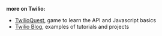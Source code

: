 **more on Twilio:**

- [TwilioQuest](https://www.twilio.com/quest), game to learn the API and Javascript basics
- [Twilio Blog](https://www.twilio.com/blog), examples of tutorials and projects
